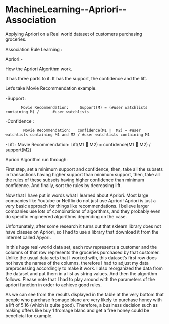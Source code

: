 # MachineLearning--Apriori--Association
Applying Apriori on a Real world dataset of customers purchasing groceries.


Association Rule Learning :

Apriori:-

How the Apriori Algorithm work.

It has three parts to it. It has the support, the confidence and the lift.


Let’s take Movie Recommendation example.

-Support :  
	       
	       Movie Recommendation:     Support(M) = (#user watchlists containing M) /      #user watchlists

-Confidence :   

	        Movie Recommendation:   confidence(M1   M2) = #user watchlists containing M1 and M2 / #user watchlists containing M1 

-Lift : 
	Movie Recommendation: 
Lift(M1  M2) = confidence(M1  M2) / support(M2)



Apriori Algorithm run through:

First step, set a minimum support and confidence, then, take all the subsets in transactions having higher support than minimum support, then, take all the rules of these subsets having higher confidence than minimum confidence. And finally, sort the rules by decreasing lift.

Now that I have put in words what I learned about Apriori. Most large companies like Youtube or Netflix do not just use Apriori! Apriori is just a very basic approach for things like recommendations. I believe larger companies use lots of combinations of algorithms, and they probably even do specific engineered algorithms depending on the case.


Unfortunately, after some research it turns out that sklearn library does not have classes on Apriori, so I had to use a library that download it from the internet called Apyori.

In this huge real-world data set, each row represents a customer and the columns of that row represents the groceries purchased by that customer. Unlike the usual data sets that I worked with, this dataset’s first row does not have the names of the columns, therefore I had to adjust my data preprocessing accordingly to make it work. I also reorganized the data from the dataset and put them in a list as string values. And then the algorithm follows. Please note that I had to play around with the parameters of the apriori function in order to achieve good rules.

As we can see from the results displayed in the table at the very bottom that people who purchase fromage blanc are very likely to purchase honey with a lift of 5.16 (which is quite good). Therefore, a business decision such as making offers like buy 1 fromage blanc and get a free honey could be beneficial for example.



